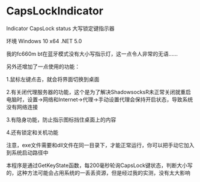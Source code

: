 # CapsLockIndicator
Indicator CapsLock status 
大写锁定键指示器

环境
Windows 10 x64
.NET 5.0

我的fc660m bt在蓝牙模式没有大小写指示灯，这一点令人非常的无语......

另外还增加了一点使用的功能：

1.鼠标左键点击，就会将界面切换到桌面

2.有关闭代理服务器的功能，这个是为了解决ShadowsocksR未正常关闭就重启电脑时，设置->网络和Internet->代理->手动设置代理会保持开启状态，导致系统没有网络连接

3.有隐身功能，防止指示图标挡住桌面上的内容

4.还有锁定和关机功能

注意，exe文件需要和dll文件在同一目录下，才能正常运行，你可以把手动它加入到系统启动路径中

本程序是通过GetKeyState函数，每200毫秒轮询CapsLock键状态，判断大小写的，这种方法可能会占用系统的一丢丢资源，但是经过我的实测，没有太大影响
